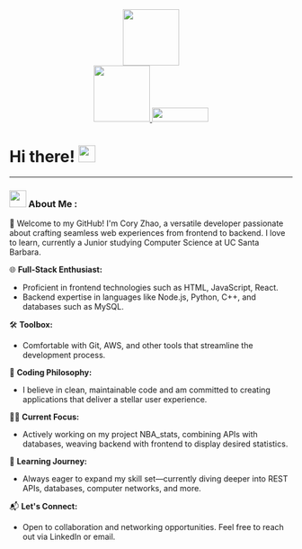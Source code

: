 <div id="header" align="center">
  <img src="https://media.giphy.com/media/gjrYDwbjnK8x36xZIO/giphy.gif" width="100"/>
</div>

<div id="badge" align="center">
  <a href="https://www.linkedin.com/in/coryzhao/">
    <img src="https://img.shields.io/badge/LinkedIn-blue?logo=linkedin&logoColor=white&style=for-the-badge" width="100"/>
  </a>
  <a href=mailto:"coryzhao80796@gmail.com">
    <img src="https://img.shields.io/badge/Gmail-D14836?style=for-the-badge&logo=gmail&logoColor=white" width="100" height ="25"/>
  </a>
</div>
<div id="counter" align="center">
  <a>
    <img src="https://komarev.com/ghpvc/?username=Cory-Zhao&style=flat-square&color=blue" alt=""/>
  </a>
</div>

<h1>
  Hi there!
  <img src="https://media.giphy.com/media/hvRJCLFzcasrR4ia7z/giphy.gif" width="30px"/>
</h1>

---
### <img src="https://media.giphy.com/media/WUlplcMpOCEmTGBtBW/giphy.gif" width="30"> About Me :

🚀 Welcome to my GitHub! I'm Cory Zhao, a versatile developer passionate about crafting seamless web experiences from frontend to backend. I love to learn, currently a Junior studying Computer Science at UC Santa Barbara.

🌐 **Full-Stack Enthusiast:**
  - Proficient in frontend technologies such as HTML, JavaScript, React.
  - Backend expertise in languages like Node.js, Python, C++, and databases such as MySQL.

🛠️ **Toolbox:**
  - Comfortable with Git, AWS, and other tools that streamline the development process.

🔧 **Coding Philosophy:**
  - I believe in clean, maintainable code and am committed to creating applications that deliver a stellar user experience.

👨‍💻 **Current Focus:**
  - Actively working on my project NBA_stats, combining APIs with databases, weaving backend with frontend to display desired statistics.
  
🌱 **Learning Journey:**
  - Always eager to expand my skill set—currently diving deeper into REST APIs, databases, computer networks, and more.

📬 **Let's Connect:**
  - Open to collaboration and networking opportunities. Feel free to reach out via LinkedIn or email.


<!--
**Cory-Zhao/Cory-Zhao** is a ✨ _special_ ✨ repository because its `README.md` (this file) appears on your GitHub profile.

Here are some ideas to get you started:

- 🔭 I’m currently working on ...
- 🌱 I’m currently learning ...
- 👯 I’m looking to collaborate on ...
- 🤔 I’m looking for help with ...
- 💬 Ask me about ...
- 📫 How to reach me: ...
- 😄 Pronouns: ...
- ⚡ Fun fact: ...
-->
